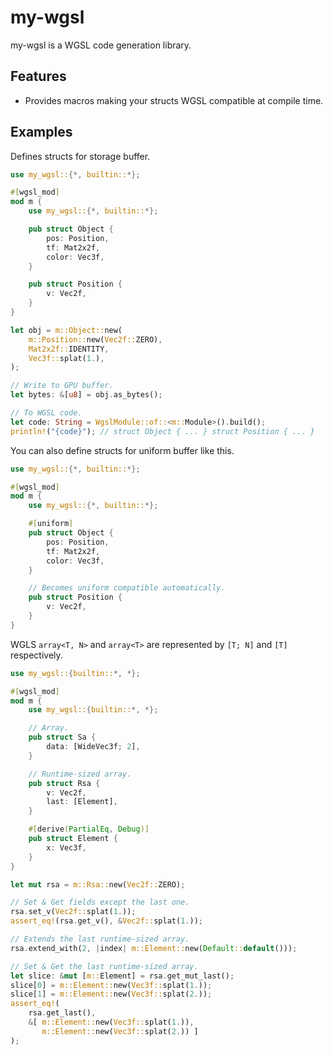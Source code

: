 # my-wgsl

my-wgsl is a WGSL code generation library.

## Features

- Provides macros making your structs WGSL compatible at compile time.

## Examples

Defines structs for storage buffer.

```rust
use my_wgsl::{*, builtin::*};

#[wgsl_mod]
mod m {
    use my_wgsl::{*, builtin::*};

    pub struct Object {
        pos: Position,
        tf: Mat2x2f,
        color: Vec3f,
    }

    pub struct Position {
        v: Vec2f,
    }
}

let obj = m::Object::new(
    m::Position::new(Vec2f::ZERO),
    Mat2x2f::IDENTITY,
    Vec3f::splat(1.),
);

// Write to GPU buffer.
let bytes: &[u8] = obj.as_bytes();

// To WGSL code.
let code: String = WgslModule::of::<m::Module>().build();
println!("{code}"); // struct Object { ... } struct Position { ... }
```

You can also define structs for uniform buffer like this.

```rust
use my_wgsl::{*, builtin::*};

#[wgsl_mod]
mod m {
    use my_wgsl::{*, builtin::*};

    #[uniform]
    pub struct Object {
        pos: Position,
        tf: Mat2x2f,
        color: Vec3f,
    }

    // Becomes uniform compatible automatically.
    pub struct Position {
        v: Vec2f,
    }
}
```

WGLS `array<T, N>` and `array<T>` are represented by `[T; N]` and `[T]`
respectively.

```rust
use my_wgsl::{builtin::*, *};

#[wgsl_mod]
mod m {
    use my_wgsl::{builtin::*, *};

    // Array.
    pub struct Sa {
        data: [WideVec3f; 2],
    }

    // Runtime-sized array.
    pub struct Rsa {
        v: Vec2f,
        last: [Element],
    }

    #[derive(PartialEq, Debug)]
    pub struct Element {
        x: Vec3f,
    }
}

let mut rsa = m::Rsa::new(Vec2f::ZERO);

// Set & Get fields except the last one.
rsa.set_v(Vec2f::splat(1.));
assert_eq!(rsa.get_v(), &Vec2f::splat(1.));

// Extends the last runtime-sized array.
rsa.extend_with(2, |index| m::Element::new(Default::default()));

// Set & Get the last runtime-sized array.
let slice: &mut [m::Element] = rsa.get_mut_last();
slice[0] = m::Element::new(Vec3f::splat(1.));
slice[1] = m::Element::new(Vec3f::splat(2.));
assert_eq!(
    rsa.get_last(),
    &[ m::Element::new(Vec3f::splat(1.)),
       m::Element::new(Vec3f::splat(2.)) ]
);
```
